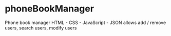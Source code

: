 # phoneBookManager
Phone book manager  HTML - CSS - JavaScript - JSON allows add / remove users, search users, modify users

